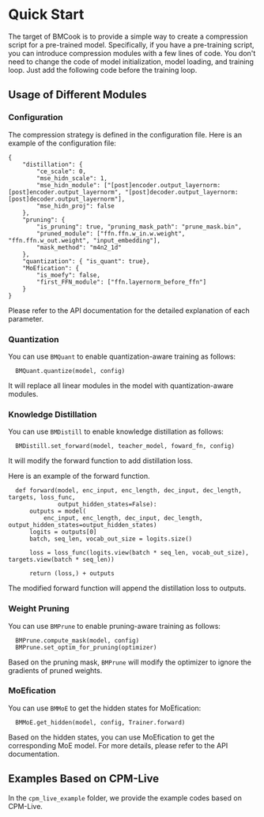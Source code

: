 # Quick Start

The target of BMCook is to provide a simple way to create a compression script for a pre-trained model. Specifically, if you have a pre-training script, you can introduce compression modules with a few lines of code. You don't need to change the code of model initialization, model loading, and training loop. Just add the following code before the training loop.

## Usage of Different Modules

### Configuration

The compression strategy is defined in the configuration file. Here is an example of the configuration file:

```
{
    "distillation": {
        "ce_scale": 0,
        "mse_hidn_scale": 1,
        "mse_hidn_module": ["[post]encoder.output_layernorm:[post]encoder.output_layernorm", "[post]decoder.output_layernorm:[post]decoder.output_layernorm"],
        "mse_hidn_proj": false
    },
    "pruning": {
        "is_pruning": true, "pruning_mask_path": "prune_mask.bin",
        "pruned_module": ["ffn.ffn.w_in.w.weight", "ffn.ffn.w_out.weight", "input_embedding"],
        "mask_method": "m4n2_1d"
    },
    "quantization": { "is_quant": true},
    "MoEfication": {
        "is_moefy": false,
        "first_FFN_module": ["ffn.layernorm_before_ffn"]
    }
}
```

Please refer to the API documentation for the detailed explanation of each parameter.

### Quantization

You can use `BMQuant` to enable quantization-aware training as follows:

```
  BMQuant.quantize(model, config)
```

It will replace all linear modules in the model with quantization-aware modules.

### Knowledge Distillation

You can use `BMDistill` to enable knowledge distillation as follows:

```
  BMDistill.set_forward(model, teacher_model, foward_fn, config)
```

It will modify the forward function to add distillation loss.

Here is an example of the forward function.

```
  def forward(model, enc_input, enc_length, dec_input, dec_length, targets, loss_func, 
              output_hidden_states=False):
      outputs = model(
          enc_input, enc_length, dec_input, dec_length, output_hidden_states=output_hidden_states)
      logits = outputs[0]
      batch, seq_len, vocab_out_size = logits.size()

      loss = loss_func(logits.view(batch * seq_len, vocab_out_size), targets.view(batch * seq_len))

      return (loss,) + outputs
```

The modified forward function will append the distillation loss to outputs.

### Weight Pruning

You can use `BMPrune` to enable pruning-aware training as follows:

```
  BMPrune.compute_mask(model, config)
  BMPrune.set_optim_for_pruning(optimizer)
```

Based on the pruning mask, `BMPrune` will modify the optimizer to ignore the gradients of pruned weights.

### MoEfication

You can use `BMMoE` to get the hidden states for MoEfication:

```
  BMMoE.get_hidden(model, config, Trainer.forward)
```

Based on the hidden states, you can use MoEfication to get the corresponding MoE model. For more details, please refer to the API documentation.

## Examples Based on CPM-Live

In the `cpm_live_example` folder, we provide the example codes based on CPM-Live.
